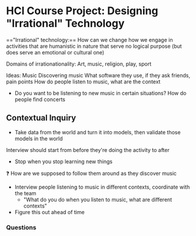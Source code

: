 # HCI Course Project: Designing "Irrational" Technology 
 
 =="Irrational" technology:== How can we change how we engage in activities that are humanistic in nature that serve no logical purpose (but does serve an emotional or cultural one)

Domains of irrationationality: Art, music, religion, play, sport 

Ideas:
Music
Discovering music 
What software they use, if they ask friends, pain points
How do people listen to music, what are the context
- Do you want to be listening to new music in certain situations?
How do people find concerts 

## Contextual Inquiry

- Take data from the world and turn it into models, then validate those models in the world

Interview should start from before they're doing the activity to after 
- Stop when you stop learning new things

❓ How are we supposed to follow them around as they discover music



- Interview people listening to music in different contexts, coordinate with the team
	- "What do you do when you listen to music, what are different contexts"
- Figure this out ahead of time

### Questions





